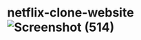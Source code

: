 # netflix-clone-website![Screenshot (514)](https://github.com/pratyusha-23/netflix-clone-website/assets/129256390/fe3b7526-555a-4c23-9483-7349f24ad284)
